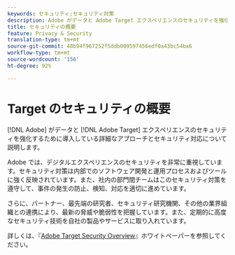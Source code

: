 ```yaml
---
keywords: セキュリティ;セキュリティ対策
description: Adobe がデータと Adobe Target エクスペリエンスのセキュリティを強化するために導入している詳細なアプローチとセキュリティ対応について説明します。
title: セキュリティの概要
feature: Privacy & Security
translation-type: tm+mt
source-git-commit: 48b94f967252f5ddb009597456edf0a43bc54ba6
workflow-type: tm+mt
source-wordcount: '156'
ht-degree: 92%

---
```



# Target のセキュリティの概要

[!DNL Adobe] がデータと [!DNL Adobe Target] エクスペリエンスのセキュリティを強化するために導入している詳細なアプローチとセキュリティ対応について説明します。

Adobe では、デジタルエクスペリエンスのセキュリティを非常に重視しています。セキュリティ対策は内部でのソフトウェア開発と運用プロセスおよびツールに強く反映されています。また、社内の部門間チームはこのセキュリティ対策を遵守して、事件の発生の防止、検知、対応を適切に進めています。

さらに、パートナー、最先端の研究者、セキュリティ研究機関、その他の業界組織との連携により、最新の脅威や脆弱性を把握しています。また、定期的に高度なセキュリティ技術を自社の製品やサービスに取り入れています。

詳しくは、『[Adobe Target Security Overview](https://www.adobe.com/content/dam/cc/en/security/pdfs/AdobeTargetSecurityOverview.pdf)』ホワイトペーパーを参照してください。
